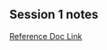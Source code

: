 ## Session 1 notes

[Reference Doc Link](https://notes-by-roshan.notion.site/Session-1-Introduction-to-C-688be3d6d5b344b289c43a9a5741add1?pvs=4)
